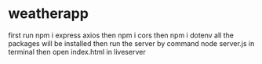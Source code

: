 # weatherapp
first run npm i express axios
then npm i cors
then npm i dotenv
all the packages will be installed
then run the server by command node server.js in terminal
then open index.html in liveserver
